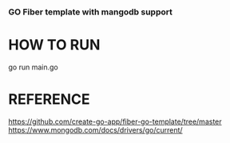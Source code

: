 ### GO Fiber template with mangodb support

# HOW TO RUN

go run main.go

# REFERENCE
https://github.com/create-go-app/fiber-go-template/tree/master
https://www.mongodb.com/docs/drivers/go/current/
